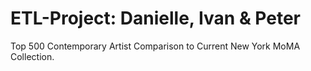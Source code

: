 # ETL-Project: Danielle, Ivan & Peter
Top 500 Contemporary Artist Comparison to Current New York MoMA Collection.

